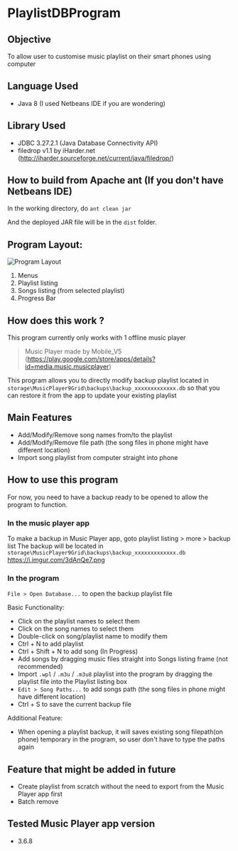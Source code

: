# PlaylistDBProgram
## Objective
To allow user to customise music playlist on their smart phones using computer

## Language Used
- Java 8 (I used Netbeans IDE if you are wondering)

## Library Used
- JDBC 3.27.2.1 (Java Database Connectivity API)
- filedrop v1.1 by iHarder.net (http://iharder.sourceforge.net/current/java/filedrop/)

## How to build from Apache ant (If you don't have Netbeans IDE)
In the working directory, do `ant clean jar`

And the deployed JAR file will be in the `dist` folder.


## Program Layout: 
![Program Layout](https://i.imgur.com/mBU71IT.png)
1. Menus
2. Playlist listing
3. Songs listing (from selected playlist)
4. Progress Bar

## How does this work ?
This program currently only works with 1 offline music player

> Music Player made by Mobile_V5 (https://play.google.com/store/apps/details?id=media.music.musicplayer)


This program allows you to directly modify backup playlist located in `storage\MusicPlayer9Grid\backups\backup_xxxxxxxxxxxxx.db`
so that you can restore it from the app to update your existing playlist

## Main Features
- Add/Modify/Remove song names from/to the playlist
- Add/Modify/Remove file path (the song files in phone might have different location)
- Import song playlist from computer straight into phone

## How to use this program
For now, you need to have a backup ready to be opened to allow the program to function.

### In the music player app
To make a backup in Music Player app, goto playlist listing > more > backup list
The backup will be located in `storage\MusicPlayer9Grid\backups\backup_xxxxxxxxxxxxx.db` https://i.imgur.com/3dAnQe7.png

### In the program

`File > Open Database...` to open the backup playlist file

Basic Functionality: 
- Click on the playlist names to select them
- Click on the song names to select them
- Double-click on song/playlist name to modify them
- Ctrl + N to add playlist
- Ctrl + Shift + N to add song (In Progress)
- Add songs by dragging music files straight into Songs listing frame (not recommended)
- Import `.wpl` / `.m3u` / `.m3u8` playlist into the program by dragging the playlist file into the Playlist listing box
- `Edit > Song Paths...` to add songs path (the song files in phone might have different location)
- Ctrl + S to save the current backup file

Additional Feature:
- When opening a playlist backup, it will saves existing song filepath(on phone) temporary in the program, so user don't have to type the paths again

## Feature that might be added in future
- Create playlist from scratch without the need to export from the Music Player app first
- Batch remove

## Tested Music Player app version
- 3.6.8
